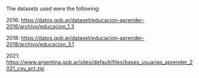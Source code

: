 The datasets used were the following: 


2016: https://datos.gob.ar/dataset/educacion-aprender-2016/archivo/educacion_1.3

2018: https://datos.gob.ar/dataset/educacion-aprender-2018/archivo/educacion_3.1

2021: https://www.argentina.gob.ar/sites/default/files/bases_usuarias_aprender_2021_csv_act.zip
